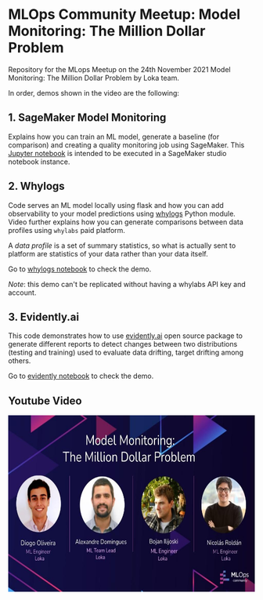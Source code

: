 # MLOps Community Meetup: Model Monitoring: The Million Dollar Problem

Repository for the MLops Meetup on the 24th November 2021 Model Monitoring: The Million Dollar Problem by Loka team.

In order, demos shown in the video are the following:

## 1. SageMaker Model Monitoring

Explains how you can train an ML model, generate a baseline (for comparison) and creating a quality monitoring job using SageMaker. This [Jupyter notebook](sagemaker_model_monitor_demo.ipynb) is intended to be executed in a SageMaker studio notebook instance.

## 2. Whylogs

Code serves an ML model locally using flask and how you can add observability to your model predictions using [whylogs](https://github.com/whylabs/whylogs) Python module. Video further explains how you can generate comparisons between data profiles using `whylabs` paid platform.

A _data profile_ is a set of summary statistics, so what is actually sent to platform are statistics of your data rather than your data itself.

Go to [whylogs notebook](whylogs/whylogs_demo.ipynb) to check the demo.

_Note_: this demo can't be replicated without having a whylabs API key and account.

## 3. Evidently.ai

This code demonstrates how to use [evidently.ai](https://evidentlyai.com/) open source package to generate different reports to detect changes between two distributions (testing and training) used to evaluate data drifting, target drifting among others.

Go to [evidently notebook](evidently_demo.ipynb) to check the demo.

## Youtube Video

<center>
<a href="http://www.youtube.com/watch?feature=player_embedded&v=5vGWxwf3jr8" 
target="_blank"><img src="assets/cover.jpeg" 
alt="Youtube Video" width="640" height="360"/>
</a>
</center>